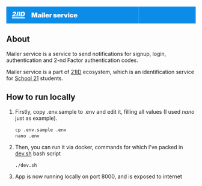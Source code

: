 <br> 
<div style="display: flex; width: 100%; background-color: #0C8CE9">
   <img src="misc/images/banner.png" alt="21ID Mailer service banner" width=70%>
</div>

## About
Mailer service is a service to send notifications for signup, login, authentication and 2-nd Factor authentication codes.

Mailer service is a part of [21ID](https://21id.uz) ecosystem, which is an identification service for [School 21](https://21-school.uz) students. 

## How to run locally

1. Firstly, copy .env.sample to .env and edit it, filling all values (I used *nano* just as example).

    ```
    cp .env.sample .env 
    nano .env
    ```

2. Then, you can run it via docker, commands for which I've packed in [dev.sh](dev.sh) bash script

    ```
    ./dev.sh
    ```

3. App is now running locally on port 8000, and is exposed to internet
